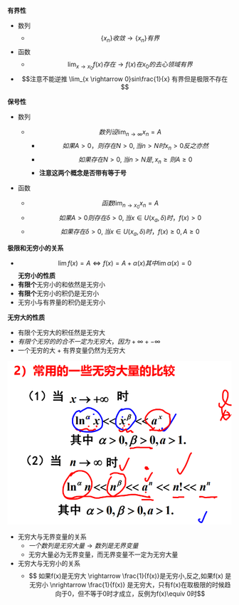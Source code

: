 **有界性**
- 数列
  - $$ \{x_n\}收敛 \rightarrow \{x_n\}有界$$
- 函数
  - $$ \lim_{x \rightarrow x_0}f(x)存在 \rightarrow f(x)在x_0的去心领域有界$$  
- $$注意不能逆推 \lim_{x \rightarrow 0}sin\frac{1}{x} 有界但是极限不存在$$
 
**保号性**  
- 数列
  - $$数列设 \lim_{n \rightarrow \infty}x_n = A$$
    - $$如果A>0，则存在N>0,当n>N时 x_n >0 反之亦然$$
    - $$如果存在N>0,当n>N是,x_n \ge 则 A\ge 0$$
    - **注意这两个概念是否带有等于号**   
 
- 函数
    - $$函数 \lim_{n\rightarrow x_0}x_n = A$$
    - $$如果A>0 则存在 \delta>0,当 x\in U(x_a,\delta)时，f(x) > 0$$
    - $$如果存在\delta>0,当x\in U(x_a,\delta)时，f(x) \ge0, A \ge0$$  


**极限和无穷小的关系**  
  - $$\lim f(x) = A \Leftrightarrow f(x) = A+\alpha(x) 其中 \lim\alpha(x) = 0$$
**无穷小的性质**
  - **有限个**无穷小的和依然是无穷小
  - **有限个**无穷小的积仍是无穷小
  - 无穷小与有界量的积仍是无穷小  

**无穷大的性质**
  - 有限个无穷大的积任然是无穷大
  - $有限个无穷的的合不一定为无穷大，因为 +\infty + -\infty$
  - 一个无穷的大 + 有界变量仍然为无穷大
  

![](../../picture/常用的无穷大量比较.png)

- 无穷大与无界变量的关系 
  - $一个数列是无穷大量 \rightarrow 数列是无界变量$
  - 无穷大量必为无界变量，而无界变量不一定为无穷大量
- 无穷大与无穷小的关系
  - $$ 如果f(x)是无穷大 \rightarrow \frac{1}{f(x)}是无穷小,反之,如果f(x) 是无穷小 \nrightarrow \frac{1}{f(x)} 是无穷大，只有f(x)在取极限的时候趋向于0，但不等于0时才成立，反例为f(x)\equiv 0时$$